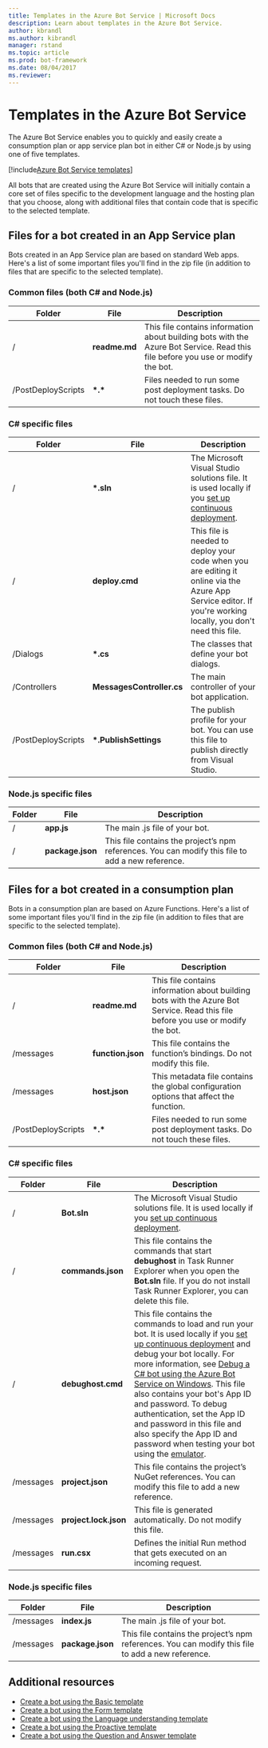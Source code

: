 ```yaml
---
title: Templates in the Azure Bot Service | Microsoft Docs
description: Learn about templates in the Azure Bot Service.
author: kbrandl
ms.author: kibrandl
manager: rstand
ms.topic: article
ms.prod: bot-framework
ms.date: 08/04/2017
ms.reviewer: 
---
```


# Templates in the Azure Bot Service

The Azure Bot Service enables you to quickly and easily create a consumption plan or app service plan bot in either C# or Node.js by using one of five templates. 

[!include[Azure Bot Service templates](~/includes/snippet-abs-templates.md)] 

All bots that are created using the Azure Bot Service will initially contain a core set of files specific to the development language and the hosting plan that you choose, along with additional files that contain code that is specific to the selected template.

## Files for a bot created in an App Service plan

Bots created in an App Service plan are based on standard Web apps. Here's a list of some important files you'll find in the zip file (in addition to files that are specific to the selected template).

### Common files (both C# and Node.js)

| Folder | File | Description |
|----|----|----|
| / | **readme.md** | This file contains information about building bots with the Azure Bot Service. Read this file before you use or modify the bot. |
| /PostDeployScripts | **&ast;.&ast;** | Files needed to run some post deployment tasks. Do not touch these files. |

### C# specific files
| Folder | File | Description |
|----|----|----|
| / | **&ast;.sln** | The Microsoft Visual Studio solutions file. It is used locally if you [set up continuous deployment](azure-bot-service-continuous-deployment.md). |
| / | **deploy.cmd** | This file is needed to deploy your code when you are editing it online via the Azure App Service editor. If you're working locally, you don't need this file. |
| /Dialogs | **&ast;.cs** | The classes that define your bot dialogs. |
| /Controllers | **MessagesController.cs** | The main controller of your bot application. |
| /PostDeployScripts | **&ast;.PublishSettings** | The publish profile for your bot. You can use this file to publish directly from Visual Studio. |

### Node.js specific files

| Folder | File | Description |
|----|----|----|
| / | **app.js** | The main .js file of your bot. |
| / | **package.json** | This file contains the project’s npm references. You can modify this file to add a new reference. |

## Files for a bot created in a consumption plan

Bots in a consumption plan are based on Azure Functions. Here's a list of some important files you'll find in the zip file (in addition to files that are specific to the selected template).

### Common files (both C# and Node.js)

| Folder | File | Description |
|----|----|----|
| / | **readme.md** | This file contains information about building bots with the Azure Bot Service. Read this file before you use or modify the bot. |
| /messages | **function.json** | This file contains the function’s bindings. Do not modify this file. |
| /messages | **host.json** | This metadata file contains the global configuration options that affect the function. |
| /PostDeployScripts | **&ast;.&ast;** | Files needed to run some post deployment tasks. Do not touch these files. |

### C# specific files
| Folder | File | Description |
|----|----|----|
| / | **Bot.sln** | The Microsoft Visual Studio solutions file. It is used locally if you [set up continuous deployment](azure-bot-service-continuous-deployment.md). |
| / | **commands.json** | This file contains the commands that start **debughost** in Task Runner Explorer when you open the **Bot.sln** file. If you do not install Task Runner Explorer, you can delete this file. |
| / | **debughost.cmd** | This file contains the commands to load and run your bot. It is used locally if you [set up continuous deployment](azure-bot-service-continuous-deployment.md) and debug your bot locally. For more information, see [Debug a C# bot using the Azure Bot Service on Windows](azure-bot-service-debug-bot.md#debug-csharp-serverless). This file also contains your bot's App ID and password. To debug authentication, set the App ID and password in this file and also specify the App ID and password when testing your bot using the [emulator](debug-bots-emulator.md). |
| /messages | **project.json** | This file contains the project’s NuGet references. You can modify this file to add a new reference. |
| /messages | **project.lock.json** | This file is generated automatically. Do not modify this file. |
| /messages | **run.csx** | Defines the initial Run method that gets executed on an incoming request. |

### Node.js specific files

| Folder | File | Description |
|----|----|----|
| /messages | **index.js** | The main .js file of your bot. |
| /messages | **package.json** | This file contains the project’s npm references. You can modify this file to add a new reference. |

## Additional resources

- [Create a bot using the Basic template](azure-bot-service-serverless-template-basic.md)
- [Create a bot using the Form template](azure-bot-service-serverless-template-form.md)
- [Create a bot using the Language understanding template](azure-bot-service-template-language-understanding.md)
- [Create a bot using the Proactive template](azure-bot-service-template-proactive.md)
- [Create a bot using the Question and Answer template](azure-bot-service-template-question-answer.md)
